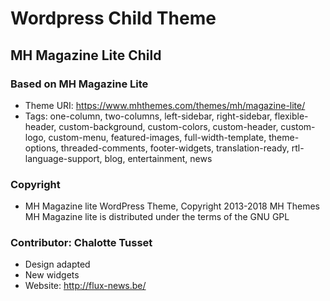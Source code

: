 # Wordpress Child Theme

## MH Magazine Lite Child

 ### Based on MH Magazine Lite 
 * Theme URI: https://www.mhthemes.com/themes/mh/magazine-lite/
 * Tags: one-column, two-columns, left-sidebar, right-sidebar, flexible-header, custom-background, custom-colors, custom-header, custom-logo, custom-menu, featured-images, full-width-template, theme-options, threaded-comments, footer-widgets, translation-ready, rtl-language-support, blog, entertainment, news


### Copyright

* MH Magazine lite WordPress Theme, Copyright 2013-2018 MH Themes
MH Magazine lite is distributed under the terms of the GNU GPL


### Contributor: Chalotte Tusset
* Design adapted
* New widgets 
* Website: http://flux-news.be/ 


